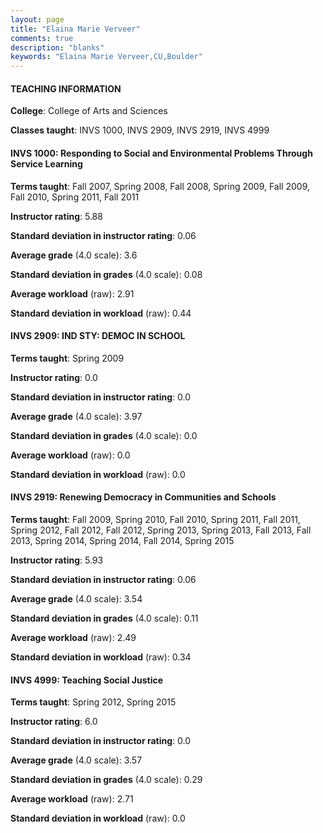 ```yaml
---
layout: page
title: "Elaina Marie Verveer" 
comments: true
description: "blanks"
keywords: "Elaina Marie Verveer,CU,Boulder"
---
```

<head>
<script src="https://ajax.googleapis.com/ajax/libs/jquery/2.1.3/jquery.min.js"></script>
<script src="https://dl.dropboxusercontent.com/s/pc42nxpaw1ea4o9/highcharts.js?dl=0"></script>
<!-- <script src="../assets/js/highcharts.js"></script> -->
<style type="text/css">@font-face {
	font-family: "Bebas Neue";
	src: url(https://www.filehosting.org/file/details/544349/BebasNeue Regular.otf) format("opentype");
	}
	h1.Bebas { 
		font-family: "Bebas Neue", Verdana, Tahoma;
	}
</style>
</head>
	   
#### TEACHING INFORMATION

**College**: College of Arts and Sciences

**Classes taught**: INVS 1000, INVS 2909, INVS 2919, INVS 4999

#### INVS 1000: Responding to Social and Environmental Problems Through Service Learning

**Terms taught**: Fall 2007, Spring 2008, Fall 2008, Spring 2009, Fall 2009, Fall 2010, Spring 2011, Fall 2011

**Instructor rating**: 5.88

**Standard deviation in instructor rating**: 0.06

**Average grade** (4.0 scale): 3.6

**Standard deviation in grades** (4.0 scale): 0.08

**Average workload** (raw): 2.91

**Standard deviation in workload** (raw): 0.44

#### INVS 2909: IND STY: DEMOC IN SCHOOL

**Terms taught**: Spring 2009

**Instructor rating**: 0.0

**Standard deviation in instructor rating**: 0.0

**Average grade** (4.0 scale): 3.97

**Standard deviation in grades** (4.0 scale): 0.0

**Average workload** (raw): 0.0

**Standard deviation in workload** (raw): 0.0

#### INVS 2919: Renewing Democracy in Communities and Schools

**Terms taught**: Fall 2009, Spring 2010, Fall 2010, Spring 2011, Fall 2011, Spring 2012, Fall 2012, Fall 2012, Spring 2013, Spring 2013, Fall 2013, Fall 2013, Spring 2014, Spring 2014, Fall 2014, Spring 2015

**Instructor rating**: 5.93

**Standard deviation in instructor rating**: 0.06

**Average grade** (4.0 scale): 3.54

**Standard deviation in grades** (4.0 scale): 0.11

**Average workload** (raw): 2.49

**Standard deviation in workload** (raw): 0.34

#### INVS 4999: Teaching Social Justice

**Terms taught**: Spring 2012, Spring 2015

**Instructor rating**: 6.0

**Standard deviation in instructor rating**: 0.0

**Average grade** (4.0 scale): 3.57

**Standard deviation in grades** (4.0 scale): 0.29

**Average workload** (raw): 2.71

**Standard deviation in workload** (raw): 0.0

